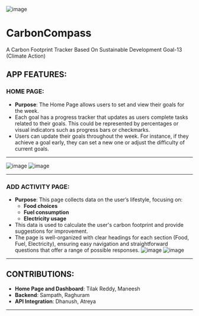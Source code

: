 ![image](https://github.com/user-attachments/assets/1545e684-7dd3-4afb-baf2-86b2ae98c057)
# CarbonCompass
A Carbon Footprint Tracker Based On Sustainable Development Goal-13 (Climate Action)


## APP FEATURES:

### HOME PAGE:
- **Purpose**: The Home Page allows users to set and view their goals for the week.
- Each goal has a progress tracker that updates as users complete tasks related to their goals. This could be represented by percentages or visual indicators such as progress bars or checkmarks.
- Users can update their goals throughout the week. For instance, if they achieve a goal early, they can set a new one or adjust the difficulty of current goals.
---
  ![image](https://github.com/user-attachments/assets/42dcef6b-2e5c-491a-97c7-be2f52598c30)
  ![image](https://github.com/user-attachments/assets/fc0f4504-ccc8-4699-b962-5bdc2625403a)


---
### ADD ACTIVITY PAGE:
- **Purpose**: This page collects data on the user’s lifestyle, focusing on:
  - **Food choices**
  - **Fuel consumption**
  - **Electricity usage**
- This data is used to calculate the user's carbon footprint and provide suggestions for improvement.
- The page is well-organized with clear headings for each section (Food, Fuel, Electricity), ensuring easy navigation and straightforward questions that offer a range of possible responses.
![image](https://github.com/user-attachments/assets/718e8e1a-30b1-4e6e-866e-699f802041f3)
![image](https://github.com/user-attachments/assets/2ab64ab0-d485-4463-8a60-f778d1fb48af)


---

## CONTRIBUTIONS:

- **Home Page and Dashboard**: Tilak Reddy, Maneesh
- **Backend**: Sampath, Raghuram
- **API Integration**: Dhanush, Atreya

---

